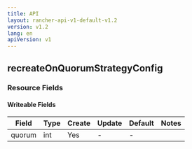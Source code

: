 ```yaml
---
title: API
layout: rancher-api-v1-default-v1.2
version: v1.2
lang: en
apiVersion: v1
---
```


## recreateOnQuorumStrategyConfig



### Resource Fields

#### Writeable Fields

Field | Type | Create | Update | Default | Notes
---|---|---|---|---|---
quorum | int | Yes | - | - | 



<br>
